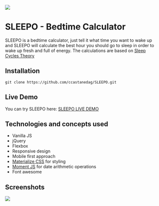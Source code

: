 ![](https://i.imgur.com/sZB2iLs.png)

# SLEEPO - Bedtime Calculator
SLEEPO is a bedtime calculator, just tell it what time you want to wake up and SLEEPO will calculate the best hour you should go to sleep in order to wake up fresh and full of energy. The calculations are based on [Sleep Cycles Theory](https://en.wikipedia.org/wiki/Sleep_cycle)

## Installation
```
git clone https://github.com/ccastanedag/SLEEPO.git
```
## Live Demo
You can try SLEEPO here: [SLEEPO LIVE DEMO](https://sleepo-25b2a.firebaseapp.com/)

## Technologies and concepts used
- Vanilla JS
- jQuery
- Flexbox
- Responsive design
- Mobile first approach
- [Materialize CSS](https://materializecss.com/) for styling
- [Moment JS](https://momentjs.com/) for date arithmetic operations
- Font awesome

## Screenshots
![](https://i.imgur.com/I7flRmJ.png)
